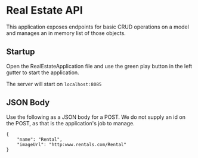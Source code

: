 # Real Estate API

This application exposes endpoints for basic CRUD operations on a model and manages an in memory list of those objects.

## Startup

Open the RealEstateApplication file and use the green play button in the left gutter to start the application.

The server will start on `localhost:8085`

## JSON Body

Use the following as a JSON body for a POST. We do not supply an id on the POST, as that is the application's job to manage.
```
{
    "name": "Rental",
    "imageUrl": "http:www.rentals.com/Rental"
}
```